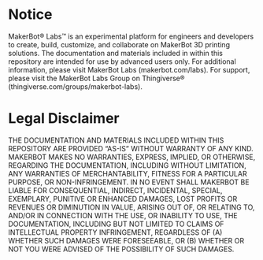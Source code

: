 # Notice

MakerBot® Labs™ is an experimental platform for engineers and developers to create, build, customize, and collaborate on MakerBot 3D printing solutions. The documentation and materials included in within this repository are intended for use by advanced users only. For additional information, please visit MakerBot Labs (makerbot.com/labs). For support, please visit the MakerBot Labs Group on Thingiverse® (thingiverse.com/groups/makerbot-labs).

# Legal Disclaimer

THE DOCUMENTATION AND MATERIALS INCLUDED WITHIN THIS REPOSITORY ARE PROVIDED “AS-IS” WITHOUT WARRANTY OF ANY KIND. MAKERBOT MAKES NO WARRANTIES, EXPRESS, IMPLIED, OR OTHERWISE, REGARDING THE DOCUMENTATION, INCLUDING WITHOUT LIMITATION, ANY WARRANTIES OF MERCHANTABILITY, FITNESS FOR A PARTICULAR PURPOSE, OR NON-INFRINGEMENT. IN NO EVENT SHALL MAKERBOT BE LIABLE FOR CONSEQUENTIAL, INDIRECT, INCIDENTAL, SPECIAL, EXEMPLARY, PUNITIVE OR ENHANCED DAMAGES, LOST PROFITS OR REVENUES OR DIMINUTION IN VALUE, ARISING OUT OF, OR RELATING TO, AND/OR IN CONNECTION WITH THE USE, OR INABILITY TO USE, THE DOCUMENTATION, INCLUDING BUT NOT LIMITED TO CLAIMS OF INTELLECTUAL PROPERTY INFRINGEMENT, REGARDLESS OF (A) WHETHER SUCH DAMAGES WERE FORESEEABLE, OR (B) WHETHER OR NOT YOU WERE ADVISED OF THE POSSIBILITY OF SUCH DAMAGES.
